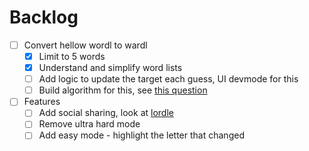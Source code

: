 # Backlog

- [ ] Convert hellow wordl to wardl
  - [x] Limit to 5 words
  - [x] Understand and simplify word lists
  - [ ] Add logic to update the target each guess, UI devmode for this
  - [ ] Build algorithm for this, see [this question](https://stackoverflow.com/questions/2205540/algorithm-to-transform-one-word-to-another-through-valid-words)
- [ ] Features
  - [ ] Add social sharing, look at [lordle](https://github.com/lukevoyer/lordle)
  - [ ] Remove ultra hard mode
  - [ ] Add easy mode - highlight the letter that changed
